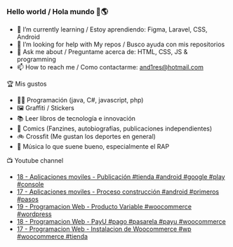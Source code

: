 ### Hello world / Hola mundo 👋🌎

<!--
**xaca/xaca** is a ✨ _special_ ✨ repository because its `README.md` (this file) appears on your GitHub profile.

Here are some ideas to get you started:
-->

- 🌱 I’m currently learning / Estoy aprendiendo: Figma, Laravel, CSS, Android
- 🤔 I’m looking for help with My repos / Busco ayuda con mis repositorios
- 💬 Ask me about / Preguntame acerca de: HTML, CSS, JS & programming 
- 📫 How to reach me / Como contactarme: and1res@hotmail.com

🏆 Mis gustos
- 👨‍💻 Programación (java, C#, javascript, php)
- 🖼️ Graffiti / Stickers
- 📚 Leer libros de tecnología e innovación
- 💢 Comics (Fanzines, autobiografías, publicaciones independientes)
- 🚲 Crossfit (Me gustan los deportes en general)
- 🎤 Música lo que suene bueno, especialmente el RAP
<!--
📝 Frases
- "I only smile in the dark, I only smile when it's complicated" Raybiez
- "De lo que ves créete la mitad de lo que no ves no te creas nada" Kase O
-->
📺 Youtube channel
<!-- BLOG-POST-LIST:START -->
- [18 - Aplicaciones moviles - Publicación #tienda #android #google #play #console](https://www.youtube.com/watch?v=QsyOra_jVkM)
- [17 - Aplicaciones moviles - Proceso construcción #android #primeros #pasos](https://www.youtube.com/watch?v=f6XUjoC8oWs)
- [19 - Programacion Web - Producto Variable #woocommerce #wordpress](https://www.youtube.com/watch?v=6KhzShwtl-A)
- [18 - Programacion Web - PayU #pago #pasarela #payu #woocommerce](https://www.youtube.com/watch?v=Z2wJPbjPRBU)
- [17 - Programacion Web - Instalacion de Woocommerce #wp #woocommerce #tienda](https://www.youtube.com/watch?v=OSnDbJFfKGU)
<!-- BLOG-POST-LIST:END -->
